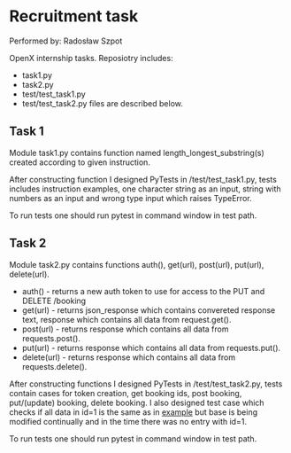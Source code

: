 # Recruitment task
Performed by: Radosław Szpot

OpenX internship tasks. Reposiotry includes:
* task1.py 
* task2.py 
* test/test_task1.py
* test/test_task2.py
files are described below.

## Task 1
Module task1.py contains function named length_longest_substring(s) created according to given instruction. 

After constructing function I designed PyTests in /test/test_task1.py, tests includes instruction examples, one character string as an input, string with numbers as an input and wrong type input which raises TypeError.

To run tests one should run pytest in command window in test path.

## Task 2
Module task2.py contains functions auth(), get(url), post(url), put(url), delete(url).
* auth() - returns a new auth token to use for access to the PUT and DELETE /booking
* get(url) - returns json_response which contains convereted response text, response which contains all data from request.get().
* post(url) - returns response which contains all data from requests.post().
* put(url) - returns response which contains all data from requests.put(). 
* delete(url) - returns response which contains all data from requests.delete(). 

After constructing functions I designed PyTests in /test/test_task2.py, tests contain cases for token creation, get booking ids, post booking, put/(update) booking, delete booking.
I also designed test case which checks if all data in id=1 is the same as in [example](https://restful-booker.herokuapp.com/apidoc/index.html#api-Booking-GetBooking) but base is being modified continually and in the time there was no entry with id=1.

To run tests one should run pytest in command window in test path.
